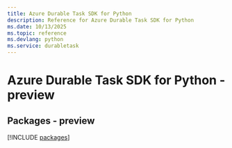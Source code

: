 ```yaml
---
title: Azure Durable Task SDK for Python
description: Reference for Azure Durable Task SDK for Python
ms.date: 10/13/2025
ms.topic: reference
ms.devlang: python
ms.service: durabletask
---
```

# Azure Durable Task SDK for Python - preview
## Packages - preview
[!INCLUDE [packages](durable-task-index.md)]